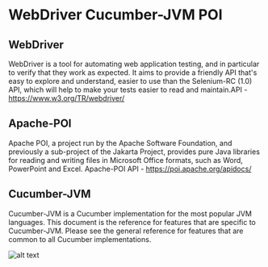 # WebDriver Cucumber-JVM POI


## WebDriver

WebDriver is a tool for automating web application testing, and in particular to verify that they work as expected. It aims to provide a friendly API that's easy to explore and understand, easier to use than the Selenium-RC (1.0) API, which will help to make your tests easier to read and maintain.API - https://www.w3.org/TR/webdriver/

## Apache-POI

Apache POI, a project run by the Apache Software Foundation, and previously a sub-project of the Jakarta Project, provides pure Java libraries for reading and writing files in Microsoft Office formats, such as Word, 
PowerPoint and Excel. Apache-POI API - https://poi.apache.org/apidocs/

## Cucumber-JVM

Cucumber-JVM is a Cucumber implementation for the most popular JVM languages.  This document is the reference for features that are specific to Cucumber-JVM.  Please see the general reference for features that are common to all Cucumber implementations.

![alt text](https://goo.gl/kC61fA)